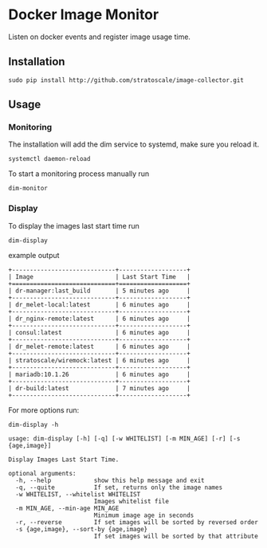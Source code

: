 # Docker Image Monitor

Listen on docker events and register image usage time.

## Installation
```
sudo pip install http://github.com/stratoscale/image-collector.git
```

## Usage

### Monitoring
The installation will add the dim service to systemd, make sure you reload it.

```
systemctl daemon-reload
``` 

To start a monitoring process manually run
```
dim-monitor
```

### Display

To display the images last start time run
```
dim-display
``` 
example output

```
+-----------------------------+-------------------+
| Image                       | Last Start Time   |
+=============================+===================+
| dr-manager:last_build       | 5 minutes ago     |
+-----------------------------+-------------------+
| dr_melet-local:latest       | 6 minutes ago     |
+-----------------------------+-------------------+
| dr_nginx-remote:latest      | 6 minutes ago     |
+-----------------------------+-------------------+
| consul:latest               | 6 minutes ago     |
+-----------------------------+-------------------+
| dr_melet-remote:latest      | 6 minutes ago     |
+-----------------------------+-------------------+
| stratoscale/wiremock:latest | 6 minutes ago     |
+-----------------------------+-------------------+
| mariadb:10.1.26             | 6 minutes ago     |
+-----------------------------+-------------------+
| dr-build:latest             | 7 minutes ago     |
+-----------------------------+-------------------+
```

For more options run:
```
dim-display -h
``` 

```
usage: dim-display [-h] [-q] [-w WHITELIST] [-m MIN_AGE] [-r] [-s {age,image}]

Display Images Last Start Time.

optional arguments:
  -h, --help            show this help message and exit
  -q, --quite           If set, returns only the image names
  -w WHITELIST, --whitelist WHITELIST
                        Images whitelist file
  -m MIN_AGE, --min-age MIN_AGE
                        Minimum image age in seconds
  -r, --reverse         If set images will be sorted by reversed order
  -s {age,image}, --sort-by {age,image}
                        If set images will be sorted by that attribute

```
